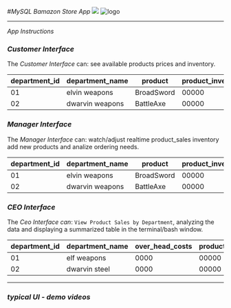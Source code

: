 #*_MySQL Bamazon Store App_*
![](/assets/logo.jpg)
![logo](https://i.pinimg.com/originals/5f/fe/2e/5ffe2e4f39d5754040cb2a81aa20e55a.jpg) 
______________________________________________________________________________________________
_App Instructions_

### *Customer Interface*
The *Customer Interface* can: see available products prices and inventory.

| department_id | department_name |product     | product_inventory | product_price | 
| ------------- | --------------- |------------| ----------------- | ------------- | 
| 01            | elvin weapons   | BroadSword | 00000             | 00000         | 
| 02            | dwarvin weapons | BattleAxe  | 00000             | 00000         | 


### *Manager Interface*

The *Manager Interface* can: watch/adjust realtime product_sales inventory add new products and analize ordering needs.

| department_id | department_name |product     | product_inventory | product_sales | 
| ------------- | --------------- |------------| ----------------- | ------------- | 
| 01            | elvin weapons   | BroadSword | 00000             | 00000         | 
| 02            | dwarvin weapons | BattleAxe  | 00000             | 00000         | 

### *CEO Interface*

The *Ceo Interface can*: `View Product Sales by Department`, analyzing the data and displaying a summarized table in the terminal/bash window. 

| department_id | department_name | over_head_costs | product_sales | total_profit |
| ------------- | --------------- | --------------- | ------------- | ------------ |
| 01            | elf weapons     | 0000            | 00000         | 0000         |
| 02            | dwarvin steel   | 0000            | 00000         | 0000         |

______________________________________________________________________________________________

### *typical UI - demo videos*



